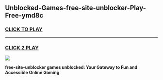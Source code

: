 
## Unblocked-Games-free-site-unblocker-Play-Free-ymd8c
<h3>
<a href="https://premium76.site?title=free-site-unblocker&ref=18A1">CLICK TO PLAY</a></h3>
<hr>

<h3>
<a href="https://premium76.site?title=free-site-unblocker&ref=18A1">CLICK 2 PLAY</a>
  
</h3>

<a href="https://premium76.site?title=free-site-unblocker&ref=18A1"><img src="https://clearcache.store/games.png"></a>


**free-site-unblocker games unblocked: Your Gateway to Fun and Accessible Online Gaming**
